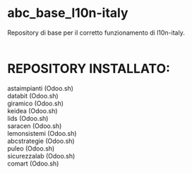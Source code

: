 # abc_base_l10n-italy
Repository di base per il corretto funzionamento di l10n-italy.
<br/>
<br/>
# REPOSITORY INSTALLATO:
astaimpianti (Odoo.sh) <br/>
databit (Odoo.sh) <br/>
giramico (Odoo.sh) <br/>
keidea (Odoo.sh) <br/>
lids (Odoo.sh) <br/>
saracen (Odoo.sh) <br/>
lemonsistemi (Odoo.sh) <br/>
abcstrategie (Odoo.sh) <br/>
puleo (Odoo.sh) <br/>
sicurezzalab (Odoo.sh) <br/>
comart (Odoo.sh) <br/>

